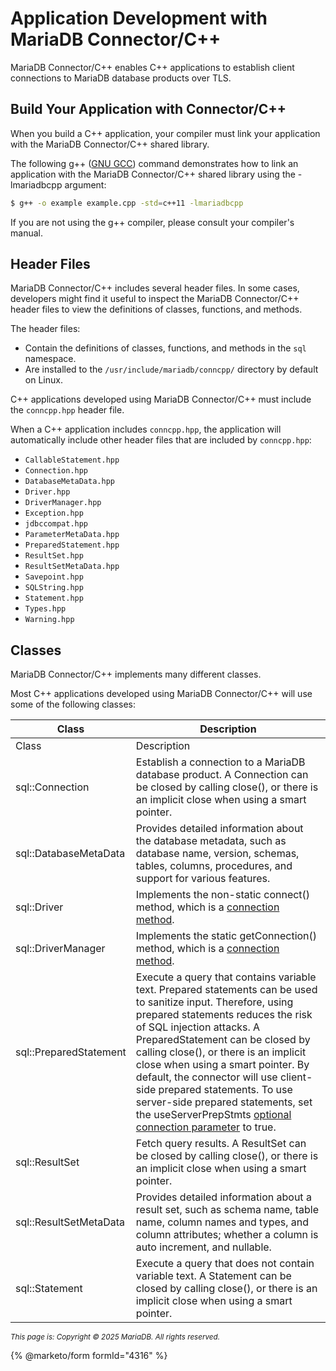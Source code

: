 # Application Development with MariaDB Connector/C++

MariaDB Connector/C++ enables C++ applications to establish client connections to MariaDB database products over TLS.

## Build Your Application with Connector/C++

When you build a C++ application, your compiler must link your application with the MariaDB Connector/C++ shared library.

The following g++ ([GNU GCC](https://gcc.gnu.org/)) command demonstrates how to link an application with the MariaDB Connector/C++ shared library using the -lmariadbcpp argument:

```bash
$ g++ -o example example.cpp -std=c++11 -lmariadbcpp
```

If you are not using the g++ compiler, please consult your compiler's manual.

## Header Files

MariaDB Connector/C++ includes several header files. In some cases, developers might find it useful to inspect the MariaDB Connector/C++ header files to view the definitions of classes, functions, and methods.

The header files:

* Contain the definitions of classes, functions, and methods in the `sql` namespace.
* Are installed to the `/usr/include/mariadb/conncpp/` directory by default on Linux.

C++ applications developed using MariaDB Connector/C++ must include the `conncpp.hpp` header file.

When a C++ application includes `conncpp.hpp`, the application will automatically include other header files that are included by `conncpp.hpp`:

* `CallableStatement.hpp`
* `Connection.hpp`
* `DatabaseMetaData.hpp`
* `Driver.hpp`
* `DriverManager.hpp`
* `Exception.hpp`
* `jdbccompat.hpp`
* `ParameterMetaData.hpp`
* `PreparedStatement.hpp`
* `ResultSet.hpp`
* `ResultSetMetaData.hpp`
* `Savepoint.hpp`
* `SQLString.hpp`
* `Statement.hpp`
* `Types.hpp`
* `Warning.hpp`

## Classes

MariaDB Connector/C++ implements many different classes.

Most C++ applications developed using MariaDB Connector/C++ will use some of the following classes:

| Class                  | Description                                                                                                                                                                                                                                                                                                                                                                                                                                                                                                           |
| ---------------------- | --------------------------------------------------------------------------------------------------------------------------------------------------------------------------------------------------------------------------------------------------------------------------------------------------------------------------------------------------------------------------------------------------------------------------------------------------------------------------------------------------------------------- |
| Class                  | Description                                                                                                                                                                                                                                                                                                                                                                                                                                                                                                           |
| sql::Connection        | Establish a connection to a MariaDB database product. A Connection can be closed by calling close(), or there is an implicit close when using a smart pointer.                                                                                                                                                                                                                                                                                                                                                        |
| sql::DatabaseMetaData  | Provides detailed information about the database metadata, such as database name, version, schemas, tables, columns, procedures, and support for various features.                                                                                                                                                                                                                                                                                                                                                    |
| sql::Driver            | Implements the non-static connect() method, which is a [connection method](connect-with-mariadb-connectorcpp.md).                                                                                                                                                                                                                                                                                                                                                                                                     |
| sql::DriverManager     | Implements the static getConnection() method, which is a [connection method](connect-with-mariadb-connectorcpp.md).                                                                                                                                                                                                                                                                                                                                                                                                   |
| sql::PreparedStatement | Execute a query that contains variable text. Prepared statements can be used to sanitize input. Therefore, using prepared statements reduces the risk of SQL injection attacks. A PreparedStatement can be closed by calling close(), or there is an implicit close when using a smart pointer. By default, the connector will use client-side prepared statements. To use server-side prepared statements, set the useServerPrepStmts [optional connection parameter](connect-with-mariadb-connectorcpp.md) to true. |
| sql::ResultSet         | Fetch query results. A ResultSet can be closed by calling close(), or there is an implicit close when using a smart pointer.                                                                                                                                                                                                                                                                                                                                                                                          |
| sql::ResultSetMetaData | Provides detailed information about a result set, such as schema name, table name, column names and types, and column attributes; whether a column is auto increment, and nullable.                                                                                                                                                                                                                                                                                                                                   |
| sql::Statement         | Execute a query that does not contain variable text. A Statement can be closed by calling close(), or there is an implicit close when using a smart pointer.                                                                                                                                                                                                                                                                                                                                                          |

<sub>_This page is: Copyright © 2025 MariaDB. All rights reserved._</sub>


{% @marketo/form formId="4316" %}

